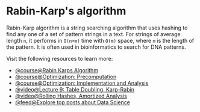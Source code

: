 # Rabin-Karp's algorithm

Rabin-Karp algorithm is a string searching algorithm that uses hashing to find any one of a set of pattern strings in a text. For strings of average length `n`, it performs in `O(n+m)` time with `O(m)` space, where `m` is the length of the pattern. It is often used in bioinformatics to search for DNA patterns.

Visit the following resources to learn more:

- [@course@Rabin Karps Algorithm](https://www.coursera.org/lecture/data-structures/rabin-karps-algorithm-c0Qkw)
- [@course@Optimization: Precomputation](https://www.coursera.org/learn/data-structures/lecture/nYrc8/optimization-precomputation)
- [@course@Optimization: Implementation and Analysis](https://www.coursera.org/learn/data-structures/lecture/h4ZLc/optimization-implementation-and-analysis)
- [@video@Lecture 9: Table Doubling, Karp-Rabin](https://www.youtube.com/watch?v=BRO7mVIFt08&list=PLUl4u3cNGP61Oq3tWYp6V_F-5jb5L2iHb&index=9)
- [@video@Rolling Hashes, Amortized Analysis](https://www.youtube.com/watch?v=w6nuXg0BISo&list=PLUl4u3cNGP61Oq3tWYp6V_F-5jb5L2iHb&index=33)
- [@feed@Explore top posts about Data Science](https://app.daily.dev/tags/data-science?ref=roadmapsh)